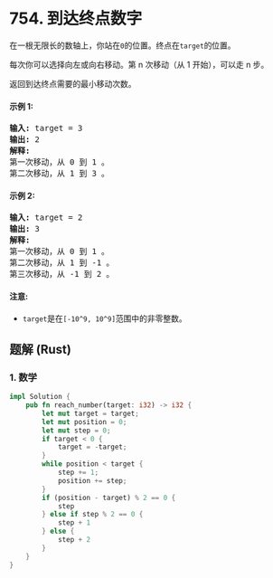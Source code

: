 # 754. 到达终点数字
在一根无限长的数轴上，你站在```0```的位置。终点在```target```的位置。

每次你可以选择向左或向右移动。第 n 次移动（从 1 开始），可以走 n 步。

返回到达终点需要的最小移动次数。

#### 示例 1:
<pre>
<strong>输入:</strong> target = 3
<strong>输出:</strong> 2
<strong>解释:</strong>
第一次移动，从 0 到 1 。
第二次移动，从 1 到 3 。
</pre>

#### 示例 2:
<pre>
<strong>输入:</strong> target = 2
<strong>输出:</strong> 3
<strong>解释:</strong>
第一次移动，从 0 到 1 。
第二次移动，从 1 到 -1 。
第三次移动，从 -1 到 2 。
</pre>

#### 注意:
* ```target```是在```[-10^9, 10^9]```范围中的非零整数。

## 题解 (Rust)

### 1. 数学
```Rust
impl Solution {
    pub fn reach_number(target: i32) -> i32 {
        let mut target = target;
        let mut position = 0;
        let mut step = 0;
        if target < 0 {
            target = -target;
        }
        while position < target {
            step += 1;
            position += step;
        }
        if (position - target) % 2 == 0 {
            step
        } else if step % 2 == 0 {
            step + 1
        } else {
            step + 2
        }
    }
}
```
